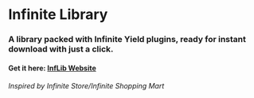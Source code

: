 # Infinite Library
### A library packed with Infinite Yield plugins, ready for instant download with just a click.
#### Get it here: [InfLib Website](https://inflibrary.github.io/)
###### *Inspired by Infinite Store/Infinite Shopping Mart*
